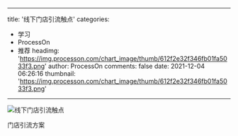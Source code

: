 
---
title: '线下门店引流触点'
categories: 
 - 学习
 - ProcessOn
 - 推荐
headimg: 'https://img.processon.com/chart_image/thumb/612f2e32f346fb01fa5033f3.png'
author: ProcessOn
comments: false
date: 2021-12-04 06:26:16
thumbnail: 'https://img.processon.com/chart_image/thumb/612f2e32f346fb01fa5033f3.png'
---

<div>   
<img class="thumb" alt="线下门店引流触点" src="https://img.processon.com/chart_image/thumb/612f2e32f346fb01fa5033f3.png" referrerpolicy="no-referrer">
<p>门店引流方案</p>  
</div>
            